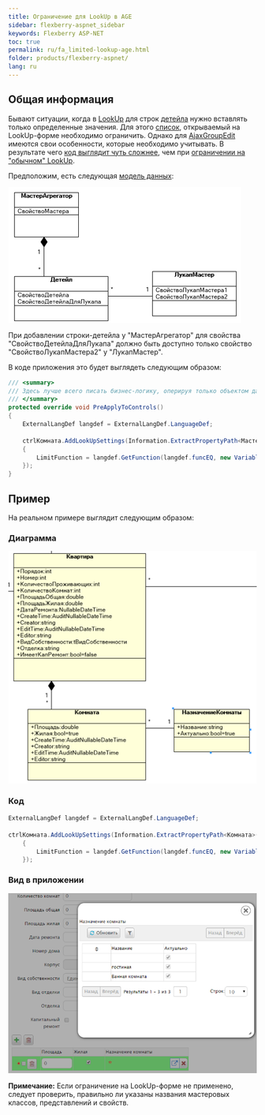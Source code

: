 ```yaml
---
title: Ограничение для LookUp в AGE
sidebar: flexberry-aspnet_sidebar
keywords: Flexberry ASP-NET
toc: true
permalink: ru/fa_limited-lookup-age.html
folder: products/flexberry-aspnet/
lang: ru
---
```


## Общая информация
Бывают ситуации, когда в [LookUp](fa_master-editor-ajax-lookup.html) для строк [детейла](fo_detail-associations-properties.html) нужно вставлять только определенные значения. Для этого [список](fa_web-object-list-view.html), открываемый на LookUp-форме необходимо ограничить. Однако для [AjaxGroupEdit](fa_ajax-group-edit.html) имеются свои особенности, которые необходимо учитывать. В результате чего [код выглядит чуть сложнее](fa_settings-lookup-age.html), чем при [ограничении на "обычном" LookUp](fa_lookup-limit-web.html).

Предположим, есть следующая [модель данных](fd_design.html):

![](/images/pages/products/flexberry-aspnet/controls/groupedit/lookup-diagram-age.png)

При добавлении строки-детейла у "МастерАгрегатор" для свойства "СвойствоДетейлаДляЛукапа" должно быть доступно только свойство "СвойствоЛукапМастера2" у "ЛукапМастер".

В коде приложения это будет выглядеть следующим образом:

```csharp
/// <summary>
/// Здесь лучше всего писать бизнес-логику, оперируя только объектом данных.
/// </summary>
protected override void PreApplyToControls()
{
	ExternalLangDef langdef = ExternalLangDef.LanguageDef;
	
	ctrlКомната.AddLookUpSettings(Information.ExtractPropertyPath<МастерАгрегатор>(r => r.ЛукапМастер), new LookUpSetting
	{
		LimitFunction = langdef.GetFunction(langdef.funcEQ, new VariableDef(langdef.[ТипСвойстваЛукапМастер], "СвойствоЛукапМастера2"),     [ЗначениеСвойстваЛукапМастер])
	});
}      
```

## Пример

На реальном примере выглядит следующим образом:

### Диаграмма

![](/images/pages/products/flexberry-aspnet/controls/groupedit/lookup-age-example.png)

### Код

```csharp
ExternalLangDef langdef = ExternalLangDef.LanguageDef;

ctrlКомната.AddLookUpSettings(Information.ExtractPropertyPath<Комната>(r => r.НазначениеКомнаты), new LookUpSetting
	{
		LimitFunction = langdef.GetFunction(langdef.funcEQ, new VariableDef(langdef.BoolType, "Актуально"), true)
	});
```

### Вид в приложении

![](/images/pages/products/flexberry-aspnet/controls/groupedit/lookup-age-application.png)

**Примечание:** Если ограничение на LookUp-форме не применено, следует проверить, правильно ли указаны названия мастеровых классов, представлений и свойств.
